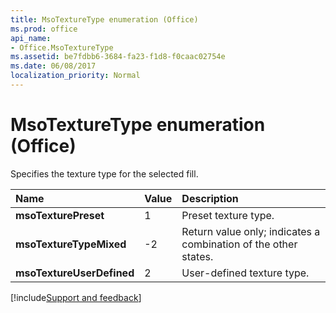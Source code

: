 ```yaml
---
title: MsoTextureType enumeration (Office)
ms.prod: office
api_name:
- Office.MsoTextureType
ms.assetid: be7fdbb6-3684-fa23-f1d8-f0caac02754e
ms.date: 06/08/2017
localization_priority: Normal
---
```



# MsoTextureType enumeration (Office)

Specifies the texture type for the selected fill.



|Name|Value|Description|
|:-----|:-----|:-----|
|**msoTexturePreset**|1|Preset texture type.|
|**msoTextureTypeMixed**|-2|Return value only; indicates a combination of the other states. |
|**msoTextureUserDefined**|2|User-defined texture type.|

[!include[Support and feedback](~/includes/feedback-boilerplate.md)]